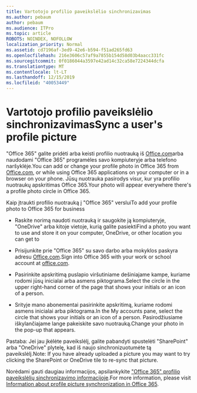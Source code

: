 ```yaml
---
title: Vartotojo profilio paveikslėlio sinchronizavimas
ms.author: pebaum
author: pebaum
ms.audience: ITPro
ms.topic: article
ROBOTS: NOINDEX, NOFOLLOW
localization_priority: Normal
ms.assetid: cd7196af-3ed9-42e6-b594-f51ad265fd63
ms.openlocfilehash: 216e3606c57af9a7855b154d58d03b4aacc331fc
ms.sourcegitcommit: 0f0186044a3597e42ad14c32ca58e7224344dcfa
ms.translationtype: MT
ms.contentlocale: lt-LT
ms.lasthandoff: 12/15/2019
ms.locfileid: "40053449"
---
```

# <a name="sync-a-users-profile-picture"></a><span data-ttu-id="0b5e2-102">Vartotojo profilio paveikslėlio sinchronizavimas</span><span class="sxs-lookup"><span data-stu-id="0b5e2-102">Sync a user's profile picture</span></span>

<span data-ttu-id="0b5e2-103">"Office 365" galite pridėti arba keisti profilio nuotrauką iš [Office.com](http://www.office.com)arba naudodami "Office 365" programėles savo kompiuteryje arba telefono naršyklėje.</span><span class="sxs-lookup"><span data-stu-id="0b5e2-103">You can add or change your profile photo in Office 365 from [Office.com](http://www.office.com), or while using Office 365 applications on your computer or in a browser on your phone.</span></span> <span data-ttu-id="0b5e2-104">Jūsų nuotrauka pasirodys visur, kur yra profilio nuotraukų apskritimas Office 365.</span><span class="sxs-lookup"><span data-stu-id="0b5e2-104">Your photo will appear everywhere there's a profile photo circle in Office 365.</span></span>

<span data-ttu-id="0b5e2-105">Kaip įtraukti profilio nuotrauką į "Office 365" verslui</span><span class="sxs-lookup"><span data-stu-id="0b5e2-105">To add your profile photo to Office 365 for business</span></span>

- <span data-ttu-id="0b5e2-106">Raskite norimą naudoti nuotrauką ir saugokite ją kompiuteryje, "OneDrive" arba kitoje vietoje, kurią galite pasiekti</span><span class="sxs-lookup"><span data-stu-id="0b5e2-106">Find a photo you want to use and store it on your computer, OneDrive, or other location you can get to</span></span>

- <span data-ttu-id="0b5e2-107">Prisijunkite prie "Office 365" su savo darbo arba mokyklos paskyra adresu [Office.com](http://www.office.com).</span><span class="sxs-lookup"><span data-stu-id="0b5e2-107">Sign into Office 365 with your work or school account at [office.com](http://www.office.com).</span></span>

- <span data-ttu-id="0b5e2-108">Pasirinkite apskritimą puslapio viršutiniame dešiniajame kampe, kuriame rodomi jūsų inicialai arba asmens piktograma.</span><span class="sxs-lookup"><span data-stu-id="0b5e2-108">Select the circle in the upper right-hand corner of the page that shows your initials or an icon of a person.</span></span>

- <span data-ttu-id="0b5e2-109">Srityje mano abonementai pasirinkite apskritimą, kuriame rodomi asmens inicialai arba piktograma.</span><span class="sxs-lookup"><span data-stu-id="0b5e2-109">In the My accounts pane, select the circle that shows your initials or an icon of a person.</span></span> <span data-ttu-id="0b5e2-110">Pasirodžiusiame iškylančiajame lange pakeiskite savo nuotrauką.</span><span class="sxs-lookup"><span data-stu-id="0b5e2-110">Change your photo in the pop-up that appears.</span></span>

<span data-ttu-id="0b5e2-111">Pastaba: Jei jau įkėlėte paveikslėlį, galite pabandyti spustelėti "SharePoint" arba "OneDrive" plytelę, kad iš naujo sinchronizuotumėte tą paveikslėlį.</span><span class="sxs-lookup"><span data-stu-id="0b5e2-111">Note: If you have already uploaded a picture you may want to try clicking the SharePoint or OneDrive tile to re-sync that picture.</span></span>

<span data-ttu-id="0b5e2-112">Norėdami gauti daugiau informacijos, apsilankykite ["Office 365" profilio paveikslėlių sinchronizavimo informacijoje](https://support.office.com/article/information-about-profile-picture-synchronization-in-office-365-20594d76-d054-4af4-a660-401133e3d48a).</span><span class="sxs-lookup"><span data-stu-id="0b5e2-112">For more information, please visit [Information about profile picture synchronization in Office 365](https://support.office.com/article/information-about-profile-picture-synchronization-in-office-365-20594d76-d054-4af4-a660-401133e3d48a).</span></span>
